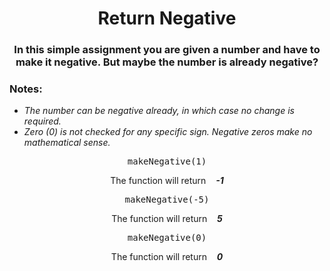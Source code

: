 <div align = "center">

# Return Negative

</div>

<div align = "center">

<h3>In this simple assignment you are given a number and have to make it negative. But maybe the number is already negative?</h3>

</div>

<div align = "left">

<h3>Notes:</h3>
<ul>
    <li> <em>The number can be negative already, in which case no change is required.</em> </li>
    <li> <em>Zero (0) is not checked for any specific sign. Negative zeros make no mathematical sense.</em> </li>
</ul>

</div>

<div align = "center">

<pre>makeNegative(1)</pre>
<p>The function will return &nbsp;&nbsp; <strong><em>-1</em></strong> </p>

<pre>makeNegative(-5)</pre>
<p>The function will return &nbsp;&nbsp; <strong><em>5</em></strong> </p>

<pre>makeNegative(0)</pre>
<p>The function will return &nbsp;&nbsp; <strong><em>0</em></strong> </p>

</div>
